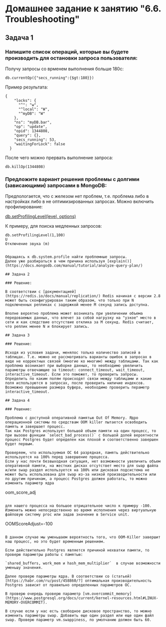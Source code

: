 # Домашнее задание к занятию "6.6. Troubleshooting"

## Задача 1

### Напишите список операций, которые вы будете производить для остановки запроса пользователя:

Получу запросы со врменем выполнения больше 180с:

```
db.currentOp({"secs_running":{$gt:180}})
```

Пример результата:

```
{
    "locks": {
      "^": "w",
      "^local": "W",
      "^myDB": "W"
    },
    "ns": "myDB.bar",
    "op": "update",
    "opid": 1344808,
    "query": {},
    "secs_running": 53,
    "waitingForLock": false
  }
```

После чего можно прервать выполнение запроса:

```
db.killOp(1344808)
```

### Предложите вариант решения проблемы с долгими (зависающими) запросами в MongoDB:

Предпологается, что с железом нет проблем, т.е. проблема либо в настройках либо в не оптимизированных запросах.
Можно включить профилирование:


[db.setProfilingLevel(level, options)](https://docs.mongodb.com/manual/reference/method/db.setProfilingLevel/#mongodb-method-db.setProfilingLevel)

К примеру, для поиска медленных запросов:

```
db.setProfilingLevel(1,100)
U
Отключение звука (m)


Обращаясь к db.system.profile найти проблемные запросы. 
Далее уже разбираться в чем причина используя [explain()](https://docs.mongodb.com/manual/tutorial/analyze-query-plan/)

## Задача 2 

### Решение:

В соответствии с [документацией](https://redis.io/docs/manual/replication/) Redis начиная с версии 2.8 может быть сконфигурирован таким образом, что только при N подключенных репликах с задержкой менее M секунд запись доступна.

Вполне вероятно проблема может возникать при увеличении объема передоваемых данных, что влечет за собой нагрузку на "узкое" место в сети и как следствие отсутствие отклика за M секунд. Redis считает, что реплик менее N и блокирует запись.

## Задача 3 

### Решение:
 
Исходя из условия задачи, менялос только количество записей в таблицах. Т.е. можно не рассматривать варианты ошибок в запросах в виде не корректных связей (многие ко многим) между таблицами. Так как проблема возникает при выборке данных, то необходимо увеличить параметры отвечающие за timeout: connect_timeout, wait_timeout, interactive_timeout. Если это поможет, то проверить запросы. Определить по каким полям происходят связи между таблицами и какие поля используются в запросах, после проверить ниличие индексов. Возможно превышение размера буфера, необходимо проверить пераметр interactive_timeout.

## Задача 4

### Решение:

Проблема с доступной оперативной памятью Out Of Memory. Ядро операционной системы по средствам OOM killer пытается освободить память и завершает процесс.
Так как Postgres использует большой объем памяти на один процесс, то при вызове функции `select_bad_process()` с большой долей вероятности процесс Postgres будет определен как плохой и соответственно завершен будет первым.

Проверяем, что используемая ОС 64 разрядная, память действительно используется на 100% перед завершение процесса.
Если у нас почти безвыходная ситуация, нет возможности увеличить объем оперативной памяти, на жестких дисках отсутствет место для swap файла и/или swap раздел используется на 100% или дисковая подсистема не может быть использована для swap из-за низкой производительности или по другим причинам, а процесс Postgres должен работать, то можно изменить параметр ядра

```
oom_score_adj
```

для нашего процесса на большое отрицательное число к примеру -100. Изменить можно непосредственно во время исполнения через виртуальную файловую систему proc или задав значение в Service unit.

```
OOMScoreAdjust=-100
```

В данном случае мы уменьшаем вероятность того, что OOM-Killer завершит наш процесс, но это будет временным решением. 

Если действительно Postgres является причиной нехватки памяти, то проверю параметры работы с памятью:

`shared_buffers, work_mem и hash_mem_multiplier`  в случае возможности уменьшу значения.

Далее проверю параметры ядра. В соответствии со (статьей)[https://habr.com/ru/post/458860/?] оптимальная производительность Postgres зависит от правильно определенных параметров ОС. 

В проверю очередь проверю параметр [vm.overcommit_memory](https://www.postgresql.org/docs/current/kernel-resources.html#LINUX-MEMORY-OVERCOMMIT). 

В случае если у нас есть свободное дисковое пространство, то можно изменить параметры swap. Добавить еще один раздел или еще один файл swap. Проверю параметр vm.swappiness, по умолчанию должен быть 60.


